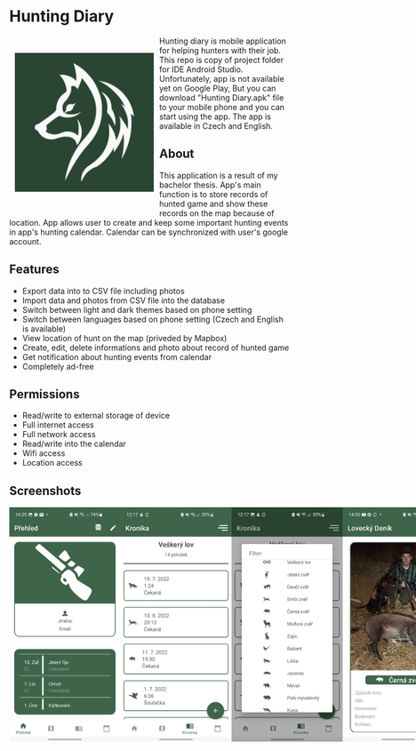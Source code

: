 # Hunting Diary

<img src="readme/ic_launcher_white_wolf-playstore.png" width="250" align="left" height="250" hspace="10" vspace="30">

Hunting diary is mobile application for helping hunters with their job. This repo is copy of project folder for IDE Android Studio. Unfortunately, app is not available yet on Google Play, But you can download "Hunting Diary.apk" file to your mobile phone and you can start using the app. The app is available in Czech and English.

## About
This application is a result of my bachelor thesis. App's main function is to store records of hunted game and show these records on the map because of   location. App allows user to create and keep some important hunting events in app's hunting calendar. Calendar can be synchronized with user's google  account.


## Features
 
 - Export data into to CSV file including photos
 - Import data and photos from CSV file into the database
 - Switch between light and dark themes based on phone setting
 - Switch between languages based on phone setting (Czech and English is available)
 - View location of hunt on the map (priveded by Mapbox)
 - Create, edit, delete informations and photo about record of hunted game
 - Get notification about hunting events from calendar
 - Completely ad-free

## Permissions

- Read/write to external storage of device
- Full internet access
- Full network access
- Read/write into the calendar
- Wifi access
- Location access

## Screenshots
<div style="display: flex; flex-direction:row; row-gap:30px;">
<img src="/readme/homeScreenExample.jpg"  width="200">
<img src="/readme/huntingChronicle.jpg" width="200">
<img src="/readme/animalEnums.jpg"  width="200">
<img src="/readme/detailItemPart1.jpg" width="200">
<img src="/readme/detailAnimalMarker.jpg" width="200">
<img src="/readme/calendarExample.jpg"  width="200">
</div>


